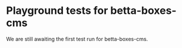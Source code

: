 # Playground tests for betta-boxes-cms
We are still awaiting the first test run for betta-boxes-cms.
